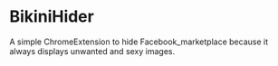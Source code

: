 # BikiniHider
A simple ChromeExtension to hide Facebook_marketplace because it always displays unwanted and sexy images.
